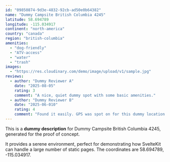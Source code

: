 ```yaml
---
id: "09850874-9d3e-4832-92cb-ad50e0b64382"
name: "Dummy Campsite British Columbia 4245"
latitude: 58.694789
longitude: -115.034917
continent: "north-america"
country: "canada"
region: "british-columbia"
amenities:
  - "dog-friendly"
  - "ATV-access"
  - "water"
  - "trash"
images:
  - "https://res.cloudinary.com/demo/image/upload/v1/sample.jpg"
reviews:
  - author: "Dummy Reviewer A"
    date: "2025-08-05"
    rating: 3
    comment: "A nice, quiet dummy spot with some basic amenities."
  - author: "Dummy Reviewer B"
    date: "2025-06-010"
    rating: 4
    comment: "Found it easily. GPS was spot on for this dummy location."
---
```


This is a **dummy description** for Dummy Campsite British Columbia 4245, generated for the proof of concept.

It provides a serene environment, perfect for demonstrating how SvelteKit can handle a large number of static pages. The coordinates are 58.694789, -115.034917.
